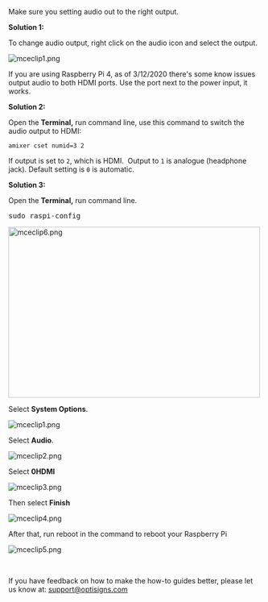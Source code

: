 <p>Make sure you setting audio out to the right output.</p>
<p><strong>Solution 1:</strong></p>
<p>To change audio output, right click on the audio icon and select the output.</p>
<p><img src="https://support.optisigns.com/hc/article_attachments/360061945813" alt="mceclip1.png"></p>
<p>If you are using Raspberry Pi 4, as of 3/12/2020 there's some know issues output audio to both HDMI ports. Use the port next to the power input, it works.</p>
<p><strong>Solution 2:</strong></p>
<p>Open the <strong>Terminal,</strong> run command line, use this command to switch the audio output to HDMI:</p>
<pre><code>amixer cset numid=3 2</code></pre>
<p>If output is set to <code>2</code>, which is HDMI.  Output to <code>1</code> is analogue (headphone jack). Default setting is <code>0</code> is automatic.</p>
<p><strong>Solution 3:</strong></p>
<p>Open the <strong>Terminal,</strong> run command line.</p>
<pre>sudo raspi-config</pre>
<p><img src="https://support.optisigns.com/hc/article_attachments/8571021810579" alt="mceclip6.png" width="500" height="339"></p>
<p>Select <strong>System Options</strong>.</p>
<p><img src="https://support.optisigns.com/hc/article_attachments/8570979748499" alt="mceclip1.png"></p>
<p>Select <strong>Audio</strong>.</p>
<p><img src="https://support.optisigns.com/hc/article_attachments/8570950798611" alt="mceclip2.png"></p>
<p>Select <strong>0HDMI</strong></p>
<p><img src="https://support.optisigns.com/hc/article_attachments/8570985894931" alt="mceclip3.png"></p>
<p>Then select <strong>Finish</strong></p>
<p><img src="https://support.optisigns.com/hc/article_attachments/8570984227731" alt="mceclip4.png"></p>
<p>After that, run reboot in the command to reboot your Raspberry Pi</p>
<p><img src="https://support.optisigns.com/hc/article_attachments/8570988279571" alt="mceclip5.png"></p>
<p> </p>
<p>If you have feedback on how to make the how-to guides better, please let us know at: <a class="link-viewer_link__2qJYG blog-link-hashtag-color y_1_u" href="mailto:support@optisigns.com" target="_top" rel="noreferrer">support@optisigns.com</a></p>
<p> </p>